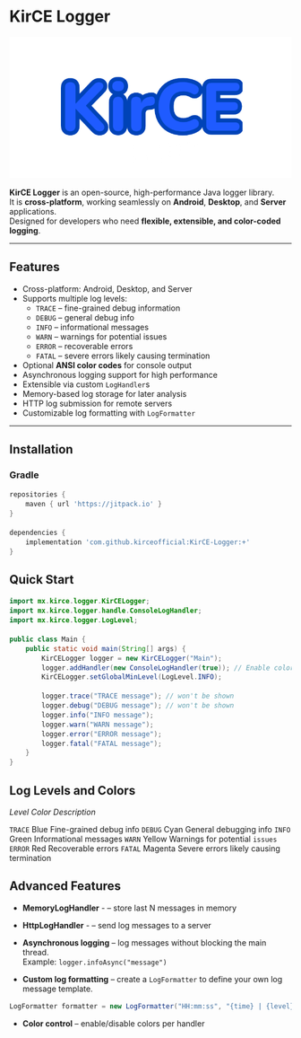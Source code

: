 # KirCE Logger

![KirCE Logger Logo](images/logo.png)

**KirCE Logger** is an open-source, high-performance Java logger library.  
It is **cross-platform**, working seamlessly on **Android**, **Desktop**, and **Server** applications.  
Designed for developers who need **flexible, extensible, and color-coded logging**.

---

## Features

- Cross-platform: Android, Desktop, and Server
- Supports multiple log levels:
  - `TRACE` – fine-grained debug information
  - `DEBUG` – general debug info
  - `INFO` – informational messages
  - `WARN` – warnings for potential issues
  - `ERROR` – recoverable errors
  - `FATAL` – severe errors likely causing termination
- Optional **ANSI color codes** for console output
- Asynchronous logging support for high performance
- Extensible via custom `LogHandler`s
- Memory-based log storage for later analysis
- HTTP log submission for remote servers
- Customizable log formatting with `LogFormatter`

---

## Installation

### Gradle
```gradle
repositories {
    maven { url 'https://jitpack.io' }
}

dependencies {
    implementation 'com.github.kirceofficial:KirCE-Logger:+'
}
```

## Quick Start

```java
import mx.kirce.logger.KirCELogger;
import mx.kirce.logger.handle.ConsoleLogHandler;
import mx.kirce.logger.LogLevel;

public class Main {
    public static void main(String[] args) {
        KirCELogger logger = new KirCELogger("Main");
        logger.addHandler(new ConsoleLogHandler(true)); // Enable colors
        KirCELogger.setGlobalMinLevel(LogLevel.INFO);

        logger.trace("TRACE message"); // won't be shown
        logger.debug("DEBUG message"); // won't be shown
        logger.info("INFO message");
        logger.warn("WARN message");
        logger.error("ERROR message");
        logger.fatal("FATAL message");
    }
}
```

## Log Levels and Colors

*Level*	*Color*	*Description*

`TRACE`	Blue	Fine-grained debug info
`DEBUG`	Cyan	General debugging info
`INFO`	Green	Informational messages
`WARN`	Yellow	Warnings for potential `issues`
`ERROR`	Red	Recoverable errors
`FATAL`	Magenta	Severe errors likely causing termination

## Advanced Features

- **MemoryLogHandler** - – store last N messages in memory

- **HttpLogHandler** - – send log messages to a server

- **Asynchronous logging** – log messages without blocking the main thread.  
  Example: `logger.infoAsync("message")`

- **Custom log formatting** – create a `LogFormatter` to define your own log message template.  

```java
LogFormatter formatter = new LogFormatter("HH:mm:ss", "{time} | {level} | {tag}: {message}");
```

- **Color control** – enable/disable colors per handler
